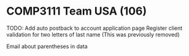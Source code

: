 # COMP3111 Team USA (106)

TODO:
Add auto postback to account application page
Register client validation for two letters of last name (This was previously removed)

Email about parentheses in data